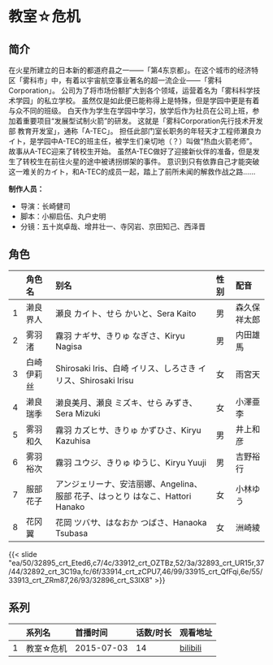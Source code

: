 # 教室☆危机


## 简介

在火星所建立的日本新的都道府县之一——「第4东京都」。在这个城市的经济特区「雾科市」中，有着以宇宙航空事业著名的超一流企业——「雾科Corporation」。
公司为了将市场份额扩大到各个领域，运营着名为「雾科科学技术学园」的私立学校。
虽然仅是如此便已能称得上是特殊，但是学园中更是有着与众不同的班级。
白天作为学生在学园中学习，放学后作为社员在公司上班，参加着重要项目“发展型试制火箭”的研发。
这就是「雾科Corporation先行技术开发部 教育开发室」，通称「A-TEC」。
担任此部门室长职务的年轻天才工程师瀬良カイト，是学园中A-TEC的班主任，被学生们亲切地（？）叫做“热血火箭老师”。
故事从A-TEC迎来了转校生开始。
虽然A-TEC做好了迎接新伙伴的准备，但是发生了转校生在前往火星的途中被诱拐绑架的事件。
意识到只有依靠自己才能突破这一难关的カイト，和A-TEC的成员一起，踏上了前所未闻的解救作战之路……

**制作人员：**
- 导演：长崎健司
- 脚本：小柳启伍、丸户史明
- 分镜：五十岚卓哉、增井壮一、寺冈岩、京田知己、西泽晋

## 角色

|     |   角色名   |   别名  | 性别 |  配音  |
|:--- |:------  |:----      |:---  |:--   |
| 1 | 濑良界人 | 瀬良 カイト、せら かいと、Sera Kaito | 男 | 森久保祥太郎 |
| 2 | 雾羽渚 | 霧羽 ナギサ、きりゅ なぎさ、Kiryu Nagisa | 男 | 内田雄馬 |
| 3 | 白崎伊莉丝 | Shirosaki Iris、白崎 イリス、しろさき イリス、Shirosaki Irisu | 女 | 雨宮天 |
| 4 | 濑良瑞季 | 濑良美月、瀬良 ミズキ、せら みずき、Sera Mizuki | 女 | 小澤亜李 |
| 5 | 雾羽和久 | 霧羽 カズヒサ、きりゅ かずひさ、Kiryu Kazuhisa | 男 | 井上和彦 |
| 6 | 雾羽裕次 | 霧羽 ユウジ、きりゅ ゆうじ、Kiryu Yuuji | 男 | 吉野裕行 |
| 7 | 服部花子 | アンジェリーナ、安洁丽娜、Angelina、服部 花子、はっとり はなこ、Hattori Hanako | 女 | 小林ゆう |
| 8 | 花冈翼 | 花岡 ツバサ、はなおか つばさ、Hanaoka Tsubasa | 女 | 洲崎綾 |

{{< slide "ea/50/32895_crt_Eted6,c7/4c/33912_crt_OZTBz,52/3a/32893_crt_UR15r,37/44/32892_crt_3C19a,fc/6f/33914_crt_zCPU7,46/99/33915_crt_QfFqi,6e/55/33913_crt_ZRm87,26/93/32896_crt_S3lX8" >}}

## 系列

|     |   系列名   |   首播时间  | 话数/时长  | 观看地址 |
|:---  |:------    |:----      |:---       |:---  |
| 1 | 教室☆危机 | 2015-07-03 | 14 | [bilibili](https://www.bilibili.com/bangumi/play/ep63834)  |



